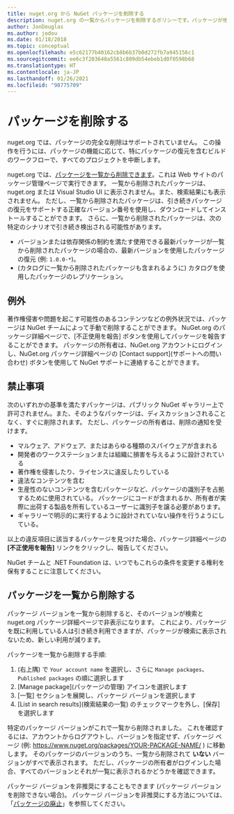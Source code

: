 ```yaml
---
title: nuget.org から NuGet パッケージを削除する
description: nuget.org の一覧からパッケージを削除するポリシーです。パッケージが他のポリシーに違反しない限り、完全な削除はサポートされません。
author: JonDouglas
ms.author: jodou
ms.date: 01/18/2018
ms.topic: conceptual
ms.openlocfilehash: e5c62177b40162cb8b6b37b0d272fb7a945156c1
ms.sourcegitcommit: ee6c3f203648a5561c809db54ebeb1d0f0598b68
ms.translationtype: HT
ms.contentlocale: ja-JP
ms.lasthandoff: 01/26/2021
ms.locfileid: "98775709"
---
```

# <a name="deleting-packages"></a>パッケージを削除する

nuget.org では、パッケージの完全な削除はサポートされていません。 この操作を行うには、パッケージの機能に応じて、特にパッケージの復元を含むビルドのワークフローで、すべてのプロジェクトを中断します。

nuget.org では、[パッケージを一覧から削除できます](#unlisting-a-package)。これは Web サイトのパッケージ管理ページで実行できます。 一覧から削除されたパッケージは、nuget.org または Visual Studio UI に表示されません。また、検索結果にも表示されません。 ただし、一覧から削除されたパッケージは、引き続きパッケージの復元をサポートする正確なバージョン番号を使用し、ダウンロードしてインストールすることができます。 さらに、一覧から削除されたパッケージは、次の特定のシナリオで引き続き検出される可能性があります。

- バージョンまたは依存関係の制約を満たす使用できる最新パッケージが一覧から削除されたパッケージの場合の、最新バージョンを使用したパッケージの復元 (例: `1.0.0-*`)。
- (カタログに一覧から削除されたパッケージも含まれるように) カタログを使用したパッケージのレプリケーション。

## <a name="exceptions"></a>例外

著作権侵害や問題を起こす可能性のあるコンテンツなどの例外状況では、パッケージは NuGet チームによって手動で削除することができます。 NuGet.org のパッケージ詳細ページで、[不正使用を報告] ボタンを使用してパッケージを報告することができます。 パッケージの所有者は、NuGet.org アカウントにログインし、NuGet.org パッケージ詳細ページの [Contact support]\(サポートへの問い合わせ\) ボタンを使用して NuGet サポートに連絡することができます。

## <a name="prohibited-use"></a>禁止事項

次のいずれかの基準を満たすパッケージは、パブリック NuGet ギャラリー上で許可されません。また、そのようなパッケージは、ディスカッションされることなく、すぐに削除されます。 ただし、パッケージの所有者は、削除の通知を受けます。

- マルウェア、アドウェア、またはあらゆる種類のスパイウェアが含まれる
- 開発者のワークステーションまたは組織に損害を与えるように設計されている
- 著作権を侵害したり、ライセンスに違反したりしている
- 違法なコンテンツを含む
- 生産性のないコンテンツを含むパッケージなど、パッケージの識別子を占拠するために使用されている。 パッケージにコードが含まれるか、所有者が実際に出荷する製品を所有しているユーザーに識別子を譲る必要があります。
- ギャラリーで明示的に実行するように設計されていない操作を行うようにしている。

以上の違反項目に該当するパッケージを見つけた場合、パッケージ詳細ページの **[不正使用を報告]** リンクをクリックし、報告してください。

NuGet チームと .NET Foundation は、いつでもこれらの条件を変更する権利を保有することに注意してください。

## <a name="unlisting-a-package"></a>パッケージを一覧から削除する
パッケージ バージョンを一覧から削除すると、そのバージョンが検索と nuget.org パッケージ詳細ページで非表示になります。 これにより、パッケージを既に利用している人は引き続き利用できますが、パッケージが検索に表示されないため、新しい利用が減ります。

パッケージを一覧から削除する手順:

1. (右上隅) で `Your account name` を選択し、さらに `Manage packages`、`Published packages` の順に選択します
1. [Manage package]\(パッケージの管理\) アイコンを選択します
1. [一覧] セクションを展開し、パッケージ バージョンを選択します
1. [List in search results]\(検索結果の一覧\) のチェックマークを外し、[保存] を選択します

特定のパッケージ バージョンがこれで一覧から削除されました。 これを確認するには、アカウントからログアウトし、バージョンを指定せず、パッケージ ページ (例: https://www.nuget.org/packages/YOUR-PACKAGE-NAME/ ) に移動します。 そのパッケージのバージョンのうち、一覧から削除されて **いない** バージョンがすべで表示されます。 ただし、パッケージの所有者がログインした場合、すべてのバージョンとそれが一覧に表示されるかどうかを確認できます。

パッケージ バージョンを非推奨にすることもできます (パッケージ バージョンを削除できない場合)。 パッケージ バージョンを非推奨にする方法については、「[パッケージの廃止](../deprecate-packages.md)」を参照してください。
